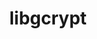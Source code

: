 ---
title: "libgcrypt"
layout: cache
categories: [package, develop-2024-01-07]
meta: {"versions": ["1.10.3"], "compilers": ["gcc@=11.4.0", "gcc@=7.5.0", "gcc@=9.4.0", "oneapi@=2023.2.0"], "oss": ["ubuntu18.04", "ubuntu20.04", "ubuntu22.04"], "platforms": ["linux"], "targets": ["neoverse_v1", "ppc64le", "x86_64_v3"], "stacks": ["e4s", "e4s-neoverse_v1", "e4s-oneapi", "e4s-power", "radiuss", "root", "tutorial"], "num_specs": 6, "num_specs_by_stack": {"radiuss": 1, "root": 6, "e4s-neoverse_v1": 1, "e4s-power": 1, "e4s": 1, "e4s-oneapi": 1, "tutorial": 1}}
spec_details: [{"hash": "rrzqmclplwizju5t34oxt5fk2jq2yi5g", "compiler": "gcc@=7.5.0", "versions": ["1.10.3"], "os": "ubuntu18.04", "platform": "linux", "target": "x86_64_v3", "variants": ["build_system=autotools"], "stacks": ["radiuss", "root"], "size": "-", "tarball": "https://binaries.spack.io/releases/develop-2024-01-07/build_cache/linux-ubuntu18.04-x86_64_v3/gcc-7.5.0/libgcrypt-1.10.3/linux-ubuntu18.04-x86_64_v3-gcc-7.5.0-libgcrypt-1.10.3-rrzqmclplwizju5t34oxt5fk2jq2yi5g.spack"}, {"hash": "fdtbwfcl5bfytsc6gdqdfmmaog54j5mb", "compiler": "gcc@=11.4.0", "versions": ["1.10.3"], "os": "ubuntu20.04", "platform": "linux", "target": "neoverse_v1", "variants": ["build_system=autotools"], "stacks": ["e4s-neoverse_v1", "root"], "size": "-", "tarball": "https://binaries.spack.io/releases/develop-2024-01-07/build_cache/linux-ubuntu20.04-neoverse_v1/gcc-11.4.0/libgcrypt-1.10.3/linux-ubuntu20.04-neoverse_v1-gcc-11.4.0-libgcrypt-1.10.3-fdtbwfcl5bfytsc6gdqdfmmaog54j5mb.spack"}, {"hash": "xa5hi5pi4jwqeob6iwnfquvnsqmodcd2", "compiler": "gcc@=9.4.0", "versions": ["1.10.3"], "os": "ubuntu20.04", "platform": "linux", "target": "ppc64le", "variants": ["build_system=autotools"], "stacks": ["root", "e4s-power"], "size": "-", "tarball": "https://binaries.spack.io/releases/develop-2024-01-07/build_cache/linux-ubuntu20.04-ppc64le/gcc-9.4.0/libgcrypt-1.10.3/linux-ubuntu20.04-ppc64le-gcc-9.4.0-libgcrypt-1.10.3-xa5hi5pi4jwqeob6iwnfquvnsqmodcd2.spack"}, {"hash": "wvl3x3yjycqxo5uzdppdnuy2tmoosynv", "compiler": "gcc@=11.4.0", "versions": ["1.10.3"], "os": "ubuntu20.04", "platform": "linux", "target": "x86_64_v3", "variants": ["build_system=autotools"], "stacks": ["e4s", "root"], "size": "-", "tarball": "https://binaries.spack.io/releases/develop-2024-01-07/build_cache/linux-ubuntu20.04-x86_64_v3/gcc-11.4.0/libgcrypt-1.10.3/linux-ubuntu20.04-x86_64_v3-gcc-11.4.0-libgcrypt-1.10.3-wvl3x3yjycqxo5uzdppdnuy2tmoosynv.spack"}, {"hash": "ayrsbyr6cykvvvlvwyj5y5g3ctpvy7ma", "compiler": "oneapi@=2023.2.0", "versions": ["1.10.3"], "os": "ubuntu20.04", "platform": "linux", "target": "x86_64_v3", "variants": ["build_system=autotools"], "stacks": ["e4s-oneapi", "root"], "size": "-", "tarball": "https://binaries.spack.io/releases/develop-2024-01-07/build_cache/linux-ubuntu20.04-x86_64_v3/oneapi-2023.2.0/libgcrypt-1.10.3/linux-ubuntu20.04-x86_64_v3-oneapi-2023.2.0-libgcrypt-1.10.3-ayrsbyr6cykvvvlvwyj5y5g3ctpvy7ma.spack"}, {"hash": "urjl6b7ewob22apjlthfz5yvfhyzqlmm", "compiler": "gcc@=11.4.0", "versions": ["1.10.3"], "os": "ubuntu22.04", "platform": "linux", "target": "x86_64_v3", "variants": ["build_system=autotools"], "stacks": ["root", "tutorial"], "size": "-", "tarball": "https://binaries.spack.io/releases/develop-2024-01-07/build_cache/linux-ubuntu22.04-x86_64_v3/gcc-11.4.0/libgcrypt-1.10.3/linux-ubuntu22.04-x86_64_v3-gcc-11.4.0-libgcrypt-1.10.3-urjl6b7ewob22apjlthfz5yvfhyzqlmm.spack"}]
---